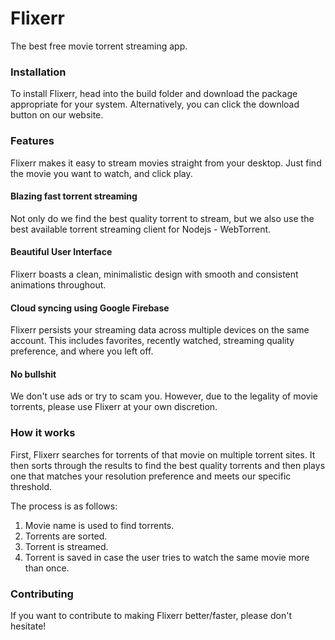 # Flixerr
The best free movie torrent streaming app.

### Installation
To install Flixerr, head into the build folder and download the package appropriate for your system. Alternatively, you can click the download button on our website.

### Features
Flixerr makes it easy to stream movies straight from your desktop. Just find the movie you want to watch, and click play.

#### Blazing fast torrent streaming
Not only do we find the best quality torrent to stream, but we also use the best available torrent streaming client for Nodejs - WebTorrent. 

#### Beautiful User Interface
Flixerr boasts a clean, minimalistic design with smooth and consistent animations throughout.

#### Cloud syncing using Google Firebase
Flixerr persists your streaming data across multiple devices on the same account. This includes favorites, recently watched, streaming quality preference, and where you left off.

#### No bullshit
We don't use ads or try to scam you. However, due to the legality of movie torrents, please use Flixerr at your own discretion.

### How it works
First, Flixerr searches for torrents of that movie on multiple torrent sites. It then sorts through the results to find the best quality torrents and then plays one that matches your resolution preference and meets our specific threshold. 

The process is as follows:
1. Movie name is used to find torrents.
2. Torrents are sorted.
3. Torrent is streamed.
4. Torrent is saved in case the user tries to watch the same movie more than once.

### Contributing
 If you want to contribute to making Flixerr better/faster, please don't hesitate!
